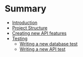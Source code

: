 # Summary

- [Introduction](./hello.md)
- [Project Structure]()
- [Creating new API features](./new_features.md)
- [Testing]()
  - [Writing a new database test]()
  - [Writing a new API test]()
